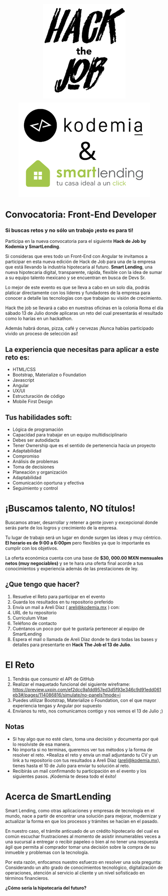 <p align='center'>
  <img src='img/logo_htj.png' height='300' align='center'>
</p>

<p align='center'>
  <img src='img/hack-the-job-smart-lending.png' height='300' align='center'>
</p>

# Convocatoria: Front-End Developer

### **Si buscas retos y no sólo un trabajo ¡esto es para ti!**

Participa en la nueva convocatoria para el siguiente **Hack de Job by Kodemia y SmartLending**.

Si consideras que eres todo un Front-End con Angular te invitamos a participar en esta nueva edición de Hack de Job para una de la empresa que está llevando la industria hipotecaria al futuro. **Smart Lending**, una nueva hipotecaria digital, transparente, rápida, flexible con la idea de sumar a su equipo talento mexicano y se encuentran en busca de Devs Sr.

Lo mejor de este evento es que se lleva a cabo en un solo día, podrás platicar directamente con los líderes y fundadores de la empresa para conocer a detalle las tecnologías con que trabajan su visión de crecimiento.

Hack the job se llevará a cabo en nuestras oficinas en la colonia Roma el día sábado 13 de Julio donde aplicaras un reto del cual presentarás el resultado como lo harías en un hackathon.

Además habrá donas, pizza, café y cervezas ¡Nunca habías participado vivido un proceso de selección así!

## **La experiencia que necesitas para aplicar a este reto es:**

* HTML/CSS
* Bootstrap, Materialize o Foundation
* Javascript
* Angular
* UX/UI
* Estructuración de código
* Mobile First Design
 
## **Tus habilidades soft:**

* Lógica de programación
* Capacidad para trabajar en un equipo multidisciplinario
* Debes ser autodidacta
* Tener Ownership que es el sentido de pertenencia hacia un proyecto
* Adaptabilidad
* Compromiso
* Análisis de problemas
* Toma de decisiones
* Planeación y organización
* Adaptabilidad
* Comunicación oportuna y efectiva
* Seguimiento y control

# ¡Buscamos talento, NO títulos!

Buscamos atraer, desarrollar y retener a gente joven y excepcional donde serás parte de los logros y crecimiento de la empresa.

Tu lugar de trabajo será un lugar en donde surgen las ideas y muy céntrico. **El horario es de 9:00 a 6:00pm** pero flexibles ya que lo importante es cumplir con los objetivos.

La oferta económica cuenta con una base de **$30, 000.00 MXN mensuales netos (muy negociables)** y se te hara una oferta final acorde a tus conocimientos y experiencia además de las prestaciones de ley.

## ¿Que tengo que hacer?


1. Resuelve el Reto para participar en el evento
2. Guarda los resultados en tu repositorio preferido
3. Envía un mail a Areli Díaz ( areli@kodemia.mx ) con:
4. URL de tu repositorio
5. Curriculum Vitae
6. Teléfono de contacto
7. Cuéntanos un poco por qué te gustaría pertenecer al equipo de SmartLending
8. Espera el mail o llamada de Areli Díaz donde te dará todas las bases y detalles para presentarte en **Hack The Job el 13 de Julio**.

# El Reto

1. Tendrás que consumir el API de GitHub
2. Realizar el maquetado funcional del siguiente wireframe:  https://preview.uxpin.com/ef2dcc9a1dd957ed3d5f93e346c9d91edd061eb3#/pages/114086816/simulate/no-panels?mode=i
3. Puedes utilizar Bootstrap, Materialize o Foundation, con el que mayor experiencia tengas y Angular por supuesto
4. Envíanos tu reto, nos comunicamos contigo y nos vemos el 13 de Julio ;)
 
## Notas

* Si hay algo que no esté claro, toma una decisión y documenta por qué lo resolviste de esa manera.
* No importa si no terminas, queremos ver tus métodos y la forma de resolver el reto. *Realiza el reto y envía un mail adjuntando tu CV y un link a tu repositorio con tus resultados a Areli Díaz (areli@kodemia.mx), tienes hasta el 10 de Julio para enviar tu solución al reto.
* Recibirás un mail confirmando tu participación en el evento y los siguientes pasos.
¡Kodemia te desea todo el éxito!

# Acerca de SmartLending

Smart Lending, como otras aplicaciones y empresas de tecnología en el mundo, nace a partir de encontrar una solución para mejorar, modernizar y actualizar la forma en que los procesos y trámites se hacían en el pasado.

En nuestro caso, el trámite anticuado de un crédito hipotecario del cual es común escuchar frustraciones al momento de asistir innumerables veces a una sucursal a entregar o recibir papeleo o bien al no tener una respuesta ágil que permita al comprador tomar una decisión sobre la compra de su inmueble y problemas con la tecnología.

Por esta razón, enfocamos nuestro esfuerzo en resolver una sola pregunta: Considerando un alto grado de conocimientos tecnológico, digitalización de operaciones, atención al servicio al cliente y un nivel sofisticado en términos financieros.

**¿Cómo sería la hipotecaria del futuro?**
